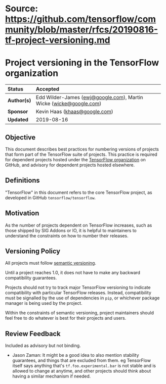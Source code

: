 # Source: https://github.com/tensorflow/community/blob/master/rfcs/20190816-tf-project-versioning.md

# Project versioning in the TensorFlow organization

| Status        | Accepted       |
:-------------- |:---------------------------------------------------- |
| **Author(s)** | Edd Wilder-James (ewj@google.com), Martin Wicke (wicke@google.com) |
| **Sponsor**   | Kevin Haas (khaas@google.com)                 |
| **Updated**   | 2019-08-16                                           |

## Objective

This document describes best practices for numbering versions of projects
that form part of the TensorFlow suite of projects. This practice is required for dependent
projects hosted under the [TensorFlow organization](https://github.com/tensorflow) on
GitHub, and advisory for dependent projects hosted elsewhere.

## Definitions

"TensorFlow" in this document refers to the core TensorFlow project, as developed in
GitHub `tensorflow/tensorflow`.

## Motivation

As the number of projects dependent on TensorFlow increases, such as those shipped by
SIG Addons or IO, it is helpful to maintainers to understand the constraints on how 
to number their releases.

## Versioning Policy

All projects must follow [semantic versioning](https://semver.org/). 

Until a project reaches 1.0, it does not have to make any backward compatibility guarantees.

Projects should not try to track major TensorFlow versioning to indicate compatibility
with particular TensorFlow releases. Instead, compatibility must be signalled
by the use of dependencies in `pip`, or whichever package manager is being used by the project.

Within the constraints of semantic versioning, project maintainers should feel free to do
whatever is best for their projects and users.

## Review Feedback

Included as advisory but not binding.

* Jason Zaman: It might be a good idea to also mention stability guarantees, and things that are excluded from them. eg TensorFlow itself says anything that's `tf.foo.experimental.bar` is not stable and is allowed to change at anytime, and other projects should think about having a similar mechanism if needed.
